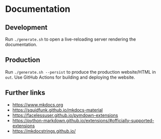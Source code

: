 # Documentation

## Development
Run `./generate.sh` to open a live-reloading server rendering the documentation.

## Production

Run `./generate.sh --persist` to produce the production website/HTML in `out`. Use GitHub Actions for building and deploying the website.


## Further links

* https://www.mkdocs.org
* https://squidfunk.github.io/mkdocs-material
* https://facelessuser.github.io/pymdown-extensions
* https://python-markdown.github.io/extensions/#officially-supported-extensions
* https://mkdocstrings.github.io/
